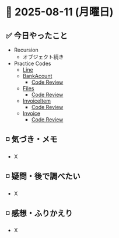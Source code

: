 # 📅 2025-08-11 (月曜日)

## ✅ 今日やったこと

- Recursion
  - オブジェクト続き
- Practice Codes
  - [Line](/journal/2025/08/practice_codes/Line.py)
  - [BankAcount](/journal/2025/08/practice_codes/BankAcount.py)
    - [Code Review](/journal/2025/08/ai_code_review/BankAcount.md)
  - [Files](/journal/2025/08/practice_codes/Files.py)
    - [Code Review](/journal/2025/08/ai_code_review/Files.md)
  - [InvoiceItem](/journal/2025/08/practice_codes/InvoiceItem.py)
    - [Code Review](/journal/2025/08/ai_code_review/InvoiceItem.md)
  - [Invoice](/journal/2025/08/practice_codes/Invoice.py)
    - [Code Review](/journal/2025/08/ai_code_review/Invoice.md)

## ◽️ 気づき・メモ

- X

## ◽️ 疑問・後で調べたい

- X

## ◽️ 感想・ふりかえり

- X

